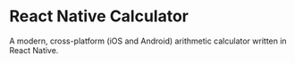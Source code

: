 # React Native Calculator

A modern, cross-platform (iOS and Android) arithmetic calculator written in React Native.
